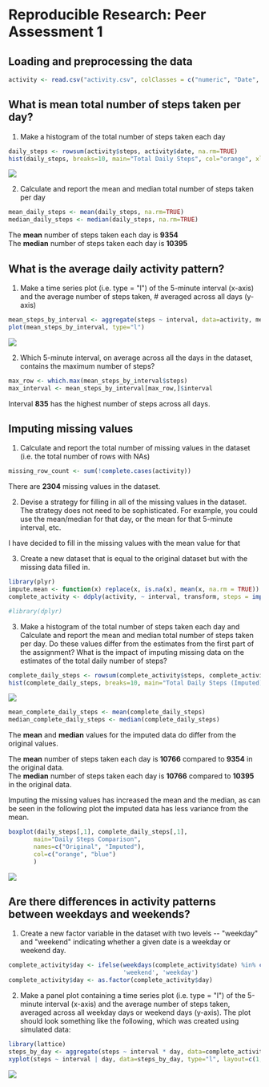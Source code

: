 # Reproducible Research: Peer Assessment 1

## Loading and preprocessing the data


```r
activity <- read.csv("activity.csv", colClasses = c("numeric", "Date", "numeric"))
```

## What is mean total number of steps taken per day?

1. Make a histogram of the total number of steps taken each day


```r
daily_steps <- rowsum(activity$steps, activity$date, na.rm=TRUE)
hist(daily_steps, breaks=10, main="Total Daily Steps", col="orange", xlab="Steps")
```

![](PA1_template_files/figure-html/unnamed-chunk-2-1.png) 

2. Calculate and report the mean and median total number of steps taken per day


```r
mean_daily_steps <- mean(daily_steps, na.rm=TRUE)
median_daily_steps <- median(daily_steps, na.rm=TRUE)
```

The **mean** number of steps taken each day is **9354**  
The **median** number of steps taken each day is **10395**

## What is the average daily activity pattern?

1. Make a time series plot (i.e. type = "l") of the 5-minute interval (x-axis) and the average number of steps taken, # averaged across all days (y-axis)


```r
mean_steps_by_interval <- aggregate(steps ~ interval, data=activity, mean)
plot(mean_steps_by_interval, type="l")
```

![](PA1_template_files/figure-html/unnamed-chunk-4-1.png) 

2. Which 5-minute interval, on average across all the days in the dataset, contains the maximum number of steps?


```r
max_row <- which.max(mean_steps_by_interval$steps)
max_interval <- mean_steps_by_interval[max_row,]$interval
```

Interval **835** has the highest number of steps across all days.

## Imputing missing values

1. Calculate and report the total number of missing values in the dataset (i.e. the total number of rows with NAs)


```r
missing_row_count <- sum(!complete.cases(activity))
```

There are **2304** missing values in the dataset.

2. Devise a strategy for filling in all of the missing values in the dataset. The strategy does not need to be sophisticated. For example, you could use the mean/median for that day, or the mean for that 5-minute interval, etc.

I have decided to fill in the missing values with the mean value for that

3. Create a new dataset that is equal to the original dataset but with the missing data filled in.


```r
library(plyr)
impute.mean <- function(x) replace(x, is.na(x), mean(x, na.rm = TRUE))
complete_activity <- ddply(activity, ~ interval, transform, steps = impute.mean(steps))

#library(dplyr)
```

3. Make a histogram of the total number of steps taken each day and Calculate and report the mean and median total number of steps taken per day. Do these values differ from the estimates from the first part of the assignment? What is the impact of imputing missing data on the estimates of the total daily number of steps?


```r
complete_daily_steps <- rowsum(complete_activity$steps, complete_activity$date, na.rm=TRUE)
hist(complete_daily_steps, breaks=10, main="Total Daily Steps (Imputed)", col="blue", xlab="Steps")
```

![](PA1_template_files/figure-html/unnamed-chunk-8-1.png) 

```r
mean_complete_daily_steps <- mean(complete_daily_steps)
median_complete_daily_steps <- median(complete_daily_steps)
```

The **mean** and **median** values for the imputed data do differ from the original values.  

The **mean** number of steps taken each day is **10766** compared to **9354** in the original data.     
The **median** number of steps taken each day is **10766** compared to **10395** in the original data.  

Imputing the missing values has increased the mean and the median, as can be seen in the following plot the imputed data has less variance from the mean. 


```r
boxplot(daily_steps[,1], complete_daily_steps[,1],
       main="Daily Steps Comparison",
       names=c("Original", "Imputed"),
       col=c("orange", "blue")
       )
```

![](PA1_template_files/figure-html/unnamed-chunk-9-1.png) 

## Are there differences in activity patterns between weekdays and weekends?

1. Create a new factor variable in the dataset with two levels -- "weekday" and "weekend" indicating whether a given date is a weekday or weekend day.


```r
complete_activity$day <- ifelse(weekdays(complete_activity$date) %in% c("Saturday", "Sunday"), 
                                'weekend', 'weekday')
complete_activity$day <- as.factor(complete_activity$day)
```

2. Make a panel plot containing a time series plot (i.e. type = "l") of the 5-minute interval (x-axis) and the average number of steps taken, averaged across all weekday days or weekend days (y-axis). The plot should look something like the following, which was created using simulated data:


```r
library(lattice)
steps_by_day <- aggregate(steps ~ interval * day, data=complete_activity, mean)
xyplot(steps ~ interval | day, data=steps_by_day, type="l", layout=c(1,2))
```

![](PA1_template_files/figure-html/unnamed-chunk-11-1.png) 
